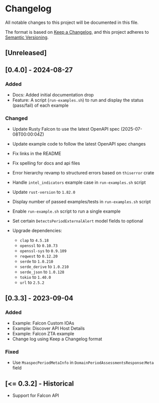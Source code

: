 # Changelog

All notable changes to this project will be documented in this file.

The format is based on [Keep a Changelog](https://keepachangelog.com/en/1.1.0/),
and this project adheres to [Semantic Versioning](https://semver.org/spec/v2.0.0.html).

## [Unreleased]

## [0.4.0] - 2024-08-27

### Added

- Docs: Added initial documentation drop
- Feature: A script (`run-examples.sh`) to run and display the status (pass/fail) of each example

### Changed

- Update Rusty Falcon to use the latest OpenAPI spec (2025-07-08T00:00:04Z)
- Update example code to follow the latest OpenAPI spec changes
- Fix links in the README
- Fix spelling for docs and api files
- Error hierarchy revamp to structured errors based on `thiserror` crate
- Handle `intel_indicators` example case in `run-examples.sh` script
- Update `rust-version` to `1.82.0`
- Display number of passed examples/tests in `run-examples.sh` script
- Enable `run-example.sh` script to run a single example
- Set certain `DetectsPeriodExternalAlert` model fields to optional

- Upgrade dependencies:
  - `clap` to `4.5.18`
  - `openssl` to `0.10.73`
  - `openssl-sys` to `0.9.109`
  - `reqwest` to `0.12.20`
  - `serde` to `1.0.210`
  - `serde_derive` to `1.0.210`
  - `serde_json` to `1.0.128`
  - `tokio` to `1.40.0`
  - `url` to `2.5.2`

## [0.3.3] - 2023-09-04

### Added

- Example: Falcon Custom IOAs
- Example: Discover API Host Details
- Example: Falcon ZTA example
- Change log using Keep a Changelog format

### Fixed

- Use `MsaspecPeriodMetaInfo` in `DomainPeriodAssessmentsResponse`:`Meta` field

## [<= 0.3.2] - Historical

- Support for Falcon API
